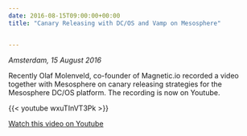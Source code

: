 ```yaml
---
date: 2016-08-15T09:00:00+00:00
title: "Canary Releasing with DC/OS and Vamp on Mesosphere"


---
```

*Amsterdam, 15 August 2016*

Recently Olaf Molenveld, co-founder of Magnetic.io recorded a video together with Mesosphere on canary releasing
strategies for the Mesosphere DC/OS platform. The recording is now on Youtube.

{{< youtube wxuTInVT3Pk >}}

[Watch this video on Youtube](https://www.youtube.com/watch?v=wxuTInVT3Pk)

<!--more-->
